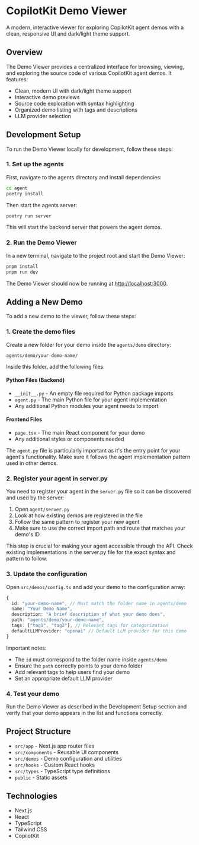 # CopilotKit Demo Viewer

A modern, interactive viewer for exploring CopilotKit agent demos with a clean, responsive UI and dark/light theme support.

## Overview

The Demo Viewer provides a centralized interface for browsing, viewing, and exploring the source code of various CopilotKit agent demos. It features:

- Clean, modern UI with dark/light theme support
- Interactive demo previews
- Source code exploration with syntax highlighting
- Organized demo listing with tags and descriptions
- LLM provider selection

## Development Setup

To run the Demo Viewer locally for development, follow these steps:

### 1. Set up the agents

First, navigate to the agents directory and install dependencies:

```bash
cd agent
poetry install
```

Then start the agents server:

```bash
poetry run server
```

This will start the backend server that powers the agent demos.

### 2. Run the Demo Viewer

In a new terminal, navigate to the project root and start the Demo Viewer:

```bash
pnpm install
pnpm run dev
```

The Demo Viewer should now be running at [http://localhost:3000](http://localhost:3000).

## Adding a New Demo

To add a new demo to the viewer, follow these steps:

### 1. Create the demo files

Create a new folder for your demo inside the `agents/demo` directory:

```
agents/demo/your-demo-name/
```

Inside this folder, add the following files:

#### Python Files (Backend)
- `__init__.py` - An empty file required for Python package imports
- `agent.py` - The main Python file for your agent implementation
- Any additional Python modules your agent needs to import

#### Frontend Files
- `page.tsx` - The main React component for your demo
- Any additional styles or components needed

The `agent.py` file is particularly important as it's the entry point for your agent's functionality. Make sure it follows the agent implementation pattern used in other demos.

### 2. Register your agent in server.py

You need to register your agent in the `server.py` file so it can be discovered and used by the server:

1. Open `agent/server.py`
2. Look at how existing demos are registered in the file
3. Follow the same pattern to register your new agent
4. Make sure to use the correct import path and route that matches your demo's ID

This step is crucial for making your agent accessible through the API. Check existing implementations in the server.py file for the exact syntax and pattern to follow.

### 3. Update the configuration

Open `src/demos/config.ts` and add your demo to the configuration array:

```typescript
{
  id: "your-demo-name", // Must match the folder name in agents/demo
  name: "Your Demo Name",
  description: "A brief description of what your demo does",
  path: "agents/demo/your-demo-name",
  tags: ["tag1", "tag2"], // Relevant tags for categorization
  defaultLLMProvider: "openai" // Default LLM provider for this demo
}
```

Important notes:
- The `id` must correspond to the folder name inside `agents/demo`
- Ensure the `path` correctly points to your demo folder
- Add relevant tags to help users find your demo
- Set an appropriate default LLM provider

### 4. Test your demo

Run the Demo Viewer as described in the Development Setup section and verify that your demo appears in the list and functions correctly.

## Project Structure

- `src/app` - Next.js app router files
- `src/components` - Reusable UI components
- `src/demos` - Demo configuration and utilities
- `src/hooks` - Custom React hooks
- `src/types` - TypeScript type definitions
- `public` - Static assets

## Technologies

- Next.js
- React
- TypeScript
- Tailwind CSS
- CopilotKit 